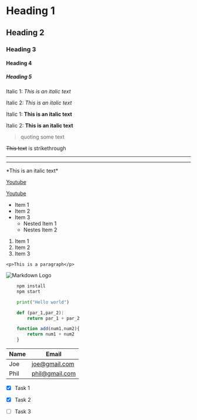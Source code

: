 <!--Headings-->
# Heading 1
## Heading 2
### Heading 3
#### Heading 4
##### Heading 5

<!--Italics-->
Italic 1: *This is an italic text*

Italic 2: _This is an italic text_

<!--Strong-->
Italic 1: **This is an italic text**

Italic 2: __This is an italic text__

<!--quotes-->
> quoting some text

<!--strikethrough-->
~~This text~~ is strikethrough

<!--defintion>
term
: the definition of the term goes here

<!--Horizontal rule-->
___
- - -
<!--showing the char-->

\*This is an italic text\*

<!--links-->

[Youtube](http://www.youtube.com)

<!--links with hover text-->

[Youtube](http://www.youtube.com
"Youtube")

<!--unordered list-->

* Item 1
* Item 2
* Item 3
    * Nested Item 1
    * Nestes Item 2

<!--ordered list-->

1. Item 1
1. Item 2
1. Item 3

<!--Inline code block-->
`<p>This is a paragraph</p>`

<!--Images-->

![Markdown Logo](https://markdown-here.com/img/icon256.png)

<!--Github Markdown-->

<!--Code Bloack(specify the language)-->

```bash
    npm install
    npm start
```
```python
    print("Hello world")

    def (par_1,par_2):
        return par_1 + par_2

```

```javascript
    function add(num1,num2){
        return num1 + num2
    }

```

<!--Table-->

| Name    | Email          |
|---------|----------------|
| Joe     | joe@gmail.com  |
| Phil    | phil@gmail.com |

<!--Task Lists-->

* [x] Task 1
* [x] Task 2
* [ ] Task 3



